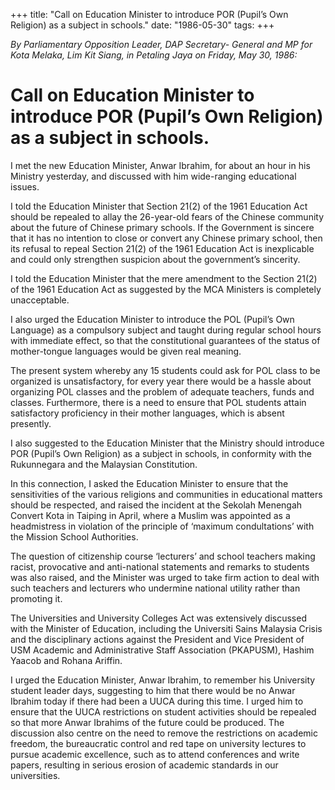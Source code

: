 +++ 
title: "Call on Education Minister to introduce POR (Pupil’s Own Religion) as a subject in schools."
date: "1986-05-30"
tags:
+++

_By Parliamentary Opposition Leader, DAP Secretary- General and MP for Kota Melaka, Lim Kit Siang, in Petaling Jaya on Friday, May 30, 1986:_

# Call on Education Minister to introduce POR (Pupil’s Own Religion) as a subject in schools.

I met the new Education Minister, Anwar Ibrahim, for about an hour in his Ministry yesterday, and discussed with him wide-ranging educational issues.</u>

I told the Education Minister that Section 21(2) of the 1961 Education Act should be repealed to allay the 26-year-old fears of the Chinese community about the future of Chinese primary schools. If the Government is sincere that it has no intention to close or convert any Chinese primary school, then its refusal to repeal Section 21(2) of the 1961 Education Act is inexplicable and could only strengthen suspicion about the government’s sincerity.

I told the Education Minister that the mere amendment to the Section 21(2) of the 1961 Education Act as suggested by the MCA Ministers is completely unacceptable.

I also urged the Education Minister to introduce the POL (Pupil’s Own Language) as a compulsory subject and taught during regular school hours with immediate effect, so that the constitutional guarantees of the status of mother-tongue languages would be given real meaning.

The present system whereby any 15 students could ask for POL class to be organized is unsatisfactory, for every year there would be a hassle about organizing POL classes and the problem of adequate teachers, funds and classes. Furthermore, there is a need to ensure that POL students attain satisfactory proficiency in their mother languages, which is absent presently.

I also suggested to the Education Minister that the Ministry should introduce POR (Pupil’s Own Religion) as a subject in schools, in conformity with the Rukunnegara and the Malaysian Constitution. 

In this connection, I asked the Education Minister to ensure that the sensitivities of the various religions and communities in educational matters should be respected, and raised the incident at the Sekolah Menengah Convert Kota in Taiping in April, where a Muslim was appointed as a headmistress in violation of the principle of ‘maximum condultations’ with the Mission School Authorities.

The question of citizenship course ‘lecturers’ and school teachers making racist, provocative and anti-national statements and remarks to students was also raised, and the Minister was urged to take firm action to deal with such teachers and lecturers who undermine national utility rather than promoting it.

The Universities and University Colleges Act was extensively discussed with the Minister of Education, including the Universiti Sains Malaysia Crisis and the disciplinary actions against the President and Vice President of USM Academic and Administrative Staff Association (PKAPUSM), Hashim Yaacob and Rohana Ariffin.

I urged the Education Minister, Anwar Ibrahim, to remember his University student leader days, suggesting to him that there would be no Anwar Ibrahim today if there had been a UUCA during this time. I urged him to ensure that the UUCA restrictions on student activities should be repealed so that more Anwar Ibrahims of the future could be produced. The discussion also centre on the need to remove the restrictions on academic freedom, the bureaucratic control and red tape on university lectures to pursue academic excellence, such as to attend conferences and write papers, resulting in serious erosion of academic standards in our universities.
 
